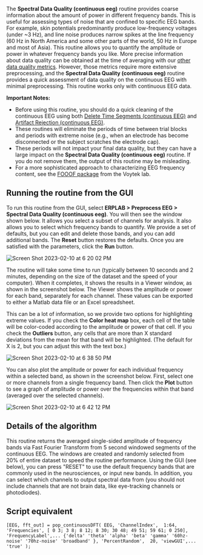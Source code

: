 The **Spectral Data Quality (continuous eeg)** routine provides coarse information about the amount of power in different frequency bands. This is useful for assessing types of noise that are confined to specific EEG bands. For example, skin potentials predominantly produce low-frequency voltages (under ~3 Hz), and line noise produces narrow spikes at the line frequency (60 Hz in North America and some other parts of the world, 50 Hz in Europe and most of Asia). This routine allows you to quantify the amplitude or power in whatever frequency bands you like. More precise information about data quality can be obtained at the time of averaging with our [other data quality metrics](https://github.com/lucklab/erplab/wiki/ERPLAB-Data-Quality-Metrics). However, those metrics require more extensive preprocessing, and the **Spectral Data Quality (continuous eeg)** routine provides a quick assessment of data quality on the continuous EEG with minimal preprocessing. This routine works only with continuous EEG data.

**Important Notes:**
* Before using this routine, you should do a quick cleaning of the continuous EEG using both [Delete Time Segments (continuous EEG)](https://github.com/lucklab/erplab/wiki/Continuous-EEG-Preprocessing) and [Artifact Rejection (continuous EEG)](https://github.com/lucklab/erplab/wiki/Artifact-Rejection-in-Continuous-Data).
* These routines will eliminate the periods of time between trial blocks and periods with extreme noise (e.g., when an electrode has become disconnected or the subject scratches the electrode cap).
* These periods will not impact your final data quality, but they can have a large impact on the **Spectral Data Quality (continuous eeg)** routine. If you do not remove them, the output of this routine may be misleading.
* For a more sophisticated approach to characterizing EEG frequency content, see the [FOOOF package](https://fooof-tools.github.io/fooof/) from the Voytek lab.

## Running the routine from the GUI 

To run this routine from the GUI, select **ERPLAB > Preprocess EEG > Spectral Data Quality (continuous eeg)**. You will then see the window shown below. It allows you select a subset of channels for analysis. It also allows you to select which frequency bands to quantify. We provide a set of defaults, but you can edit and delete those bands, and you can add additional bands. The **Reset** button restores the defaults. Once you are satisfied with the parameters, click the **Run** button.

![Screen Shot 2023-02-10 at 6 20 02 PM](https://user-images.githubusercontent.com/45770852/218234071-3153471f-c0d9-4975-80a8-904eb6e7e326.png)

The routine will take some time to run (typically between 10 seconds and 2 minutes, depending on the size of the dataset and the speed of your computer). When it completes, it shows the results in a Viewer window, as shown in the screenshot below. The Viewer shows the amplitude or power for each band, separately for each channel. These values can be exported to either a Matlab data file or an Excel spreadsheet. 

This can be a lot of information, so we provide two options for highlighting extreme values. If you check the **Color heat map** box, each cell of the table will be color-coded according to the amplitude or power of that cell. If you check the **Outliers** button, any cells that are more than X standard deviations from the mean for that band will be highlighted. (The default for X is 2, but you can adjust this with the text box.)

![Screen Shot 2023-02-10 at 6 38 50 PM](https://user-images.githubusercontent.com/45770852/218235081-73460924-6d8c-4554-ada2-566fb230d0d7.png)

You can also plot the amplitude or power for each individual frequency within a selected band, as shown in the screenshot below. First, select one or more channels from a single frequency band. Then click the **Plot** button to see a graph of amplitude or power over the frequencies within that band (averaged over the selected channels).

![Screen Shot 2023-02-10 at 6 42 12 PM](https://user-images.githubusercontent.com/45770852/218234910-7e321c8b-4df8-424d-8548-4db3af152ae7.png)


## Details of the algorithm

This routine returns the averaged single-sided amplitude of frequency bands via Fast Fourier Transform from 5 second windowed segments of the continuous EEG. The windows are created and randomly selected from 20% of entire dataset to speed the routine performance. Using the GUI (see below), you can press "RESET" to use the default frequency bands that are commonly used in the neurosciences, or input new bands. In addition, you can select which channels to output spectral data from (you should not include channels that are not brain data, like eye-tracking channels or photodiodes). 


## Script equivalent

`[EEG, fft_out] = pop_continuousDFT( EEG, 'ChannelIndex',  1:64, 'Frequencies', [ 0 3; 3 8; 8 12; 8 30; 30 48; 49 51; 59 61; 0 250], 'FrequencyLabel',...
 {'delta' 'theta' 'alpha' 'beta' 'gamma' '60hz-noise' '70hz-noise' 'broadband' }, 'PercentRandom',  20, 'viewGUI',...
 'true' );`










